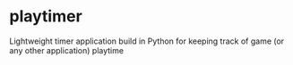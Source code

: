 # playtimer
Lightweight timer application build in Python for keeping track of game (or any other application) playtime
